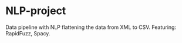 # NLP-project
Data pipeline with NLP flattening the data from XML to CSV. Featuring: RapidFuzz, Spacy.
